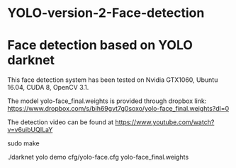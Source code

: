 # YOLO-version-2-Face-detection
# Face detection based on YOLO darknet
This face detection system has been tested on Nvidia GTX1060, Ubuntu 16.04, CUDA 8, OpenCV 3.1.

The model yolo-face_final.weights is provided through dropbox link:
https://www.dropbox.com/s/bih69gvt7g0soxo/yolo-face_final.weights?dl=0

The detection video can be found at https://www.youtube.com/watch?v=v6uibUQILaY

sudo make

./darknet yolo demo cfg/yolo-face.cfg yolo-face_final.weights
